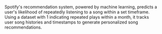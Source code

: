 Spotify's recommendation system, powered by machine
learning, predicts a user's likelihood of repeatedly listening to a
song within a set timeframe. Using a dataset with 1 indicating
repeated plays within a month, it tracks user song histories and
timestamps to generate personalized song recommendations.
